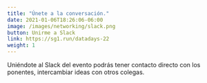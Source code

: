 ```yaml
---
title: "Únete a la conversación."
date: 2021-01-06T18:26:06-06:00
image: /images/networking/slack.png
button: Unirme a Slack
link: https://sg1.run/datadays-22
weight: 1
---
```


Uniéndote al Slack del evento podrás tener contacto directo con los ponentes, intercambiar ideas con otros colegas.